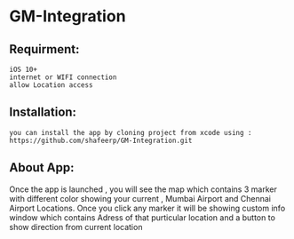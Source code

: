 # GM-Integration

## Requirment: 

    iOS 10+
    internet or WIFI connection
    allow Location access

## Installation:

    you can install the app by cloning project from xcode using : https://github.com/shafeerp/GM-Integration.git

## About App:
  
   Once the app is launched , you will see the map which contains 3 marker with different color showing your current , Mumbai Airport 
   and Chennai Airport Locations. Once you click any marker it will be showing custom info window which contains Adress of that purticular
   location and a button to show direction from current location 
   
   
  
